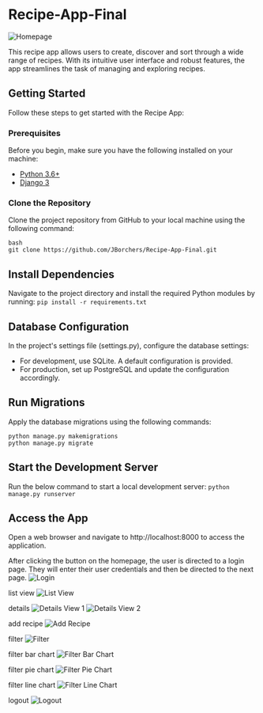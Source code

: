 # Recipe-App-Final


![Homepage](https://github.com/JBorchers/cfPython_Achievement2/raw/main/Exercise_2.8/screenshots/home_page.png)

This recipe app allows users to create, discover and sort through a wide range of recipes. With its intuitive user interface and robust features, the app streamlines the task of managing and exploring recipes.

## Getting Started

Follow these steps to get started with the Recipe App:

### Prerequisites

Before you begin, make sure you have the following installed on your machine:

- [Python 3.6+](https://www.python.org/downloads/)
- [Django 3](https://docs.djangoproject.com/en/3.2/intro/install/)

### Clone the Repository

Clone the project repository from GitHub to your local machine using the following command:
```
bash
git clone https://github.com/JBorchers/Recipe-App-Final.git
```

## Install Dependencies

Navigate to the project directory and install the required Python modules by running:
`pip install -r requirements.txt`

## Database Configuration

In the project's settings file (settings.py), configure the database settings:
- For development, use SQLite. A default configuration is provided.
- For production, set up PostgreSQL and update the configuration accordingly.

## Run Migrations

Apply the database migrations using the following commands:
```
python manage.py makemigrations
python manage.py migrate
```

## Start the Development Server

Run the below command to start a local development server:
`python manage.py runserver`

## Access the App

Open a web browser and navigate to http://localhost:8000 to access the application.




After clicking the button on the homepage, the user is directed to a login page. They will enter their user credentials and then be directed to the next page.
![Login](https://github.com/JBorchers/cfPython_Achievement2/raw/main/Exercise_2.8/screenshots/login.png)

list view
![List View](https://github.com/JBorchers/cfPython_Achievement2/raw/main/Exercise_2.8/screenshots/list_view.png)

details
![Details View 1](https://github.com/JBorchers/cfPython_Achievement2/raw/main/Exercise_2.8/screenshots/detail_view1.png)
![Details View 2](https://github.com/JBorchers/cfPython_Achievement2/raw/main/Exercise_2.8/screenshots/detail_view2.png)

add recipe
![Add Recipe](https://github.com/JBorchers/cfPython_Achievement2/raw/main/Exercise_2.8/screenshots/add_recipe.png)

filter
![Filter](https://github.com/JBorchers/cfPython_Achievement2/raw/main/Exercise_2.8/screenshots/filter.png)

filter bar chart
![Filter Bar Chart](https://github.com/JBorchers/cfPython_Achievement2/raw/main/Exercise_2.8/screenshots/filter_bar_chart.png)

filter pie chart
![Filter Pie Chart](https://github.com/JBorchers/cfPython_Achievement2/raw/main/Exercise_2.8/screenshots/filter_pie_chart.png)

filter line chart
![Filter Line Chart](https://github.com/JBorchers/cfPython_Achievement2/raw/main/Exercise_2.8/screenshots/filter_line_chart.png)

logout
![Logout](https://github.com/JBorchers/cfPython_Achievement2/raw/main/Exercise_2.8/screenshots/logout.png)
